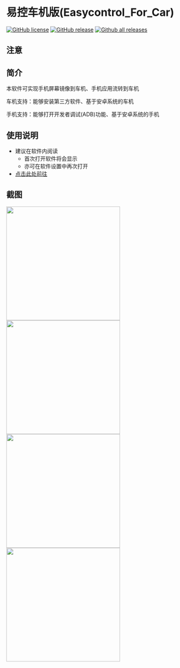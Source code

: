 # 易控车机版(Easycontrol_For_Car)
[![GitHub license](https://img.shields.io/github/license/eiyooooo/Easycontrol_For_Car.svg)](https://github.com/eiyooooo/Easycontrol_For_Car/blob/main/LICENSE)
[![GitHub release](https://img.shields.io/github/release/eiyooooo/Easycontrol_For_Car.svg)](https://GitHub.com/eiyooooo/Easycontrol_For_Car/releases/)
[![Github all releases](https://img.shields.io/github/downloads/eiyooooo/Easycontrol_For_Car/total.svg)](https://GitHub.com/eiyooooo/Easycontrol_For_Car/releases/)

## 注意



## 简介
本软件可实现手机屏幕镜像到车机、手机应用流转到车机

车机支持：能够安装第三方软件、基于安卓系统的车机

手机支持：能够打开开发者调试(ADB)功能、基于安卓系统的手机


## 使用说明
- 建议在软件内阅读
  - 首次打开软件将会显示
  - 亦可在软件设置中再次打开
- [点击此处前往](HOW_TO_USE.md)


## 截图
<img src="pic/screenshot/main.webp" width="300px">
<img src="pic/screenshot/small.webp" width="300px">
<img src="pic/screenshot/small_landscape.webp" width="300px">
<img src="pic/screenshot/full.webp" width="300px">
